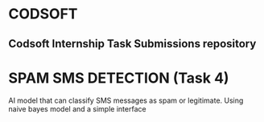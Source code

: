 # CODSOFT
## Codsoft Internship Task Submissions repository

# SPAM SMS DETECTION (Task 4)
AI model that can classify SMS messages as spam or legitimate.
Using naive bayes model 
and a simple interface